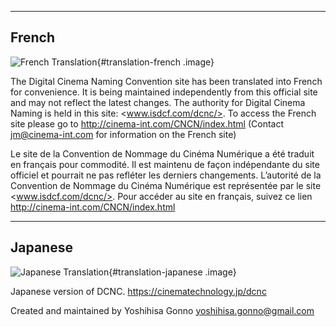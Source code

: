 <hr>

## French

![French Translation](../trans-french.png "French Translation"){#translation-french .image} 

The Digital Cinema Naming Convention site has been translated into French for convenience. It is being maintained independently from this official site and may not reflect the latest changes. The authority for Digital Cinema Naming is held in this site: <www.isdcf.com/dcnc/>. To access the French site please go to <http://cinema-int.com/CNCN/index.html> (Contact <jm@cinema-int.com> for information on the French site)

Le site de la Convention de Nommage du Cinéma Numérique a été traduit en français pour commodité. Il est maintenu de façon indépendante du site officiel et pourrait ne pas refléter les derniers changements. L’autorité  de la Convention de Nommage du Cinéma Numérique est représentée par le site <www.isdcf.com/dcnc/>. Pour accéder au site en français, suivez ce lien <http://cinema-int.com/CNCN/index.html>

<hr>

## Japanese

![Japanese Translation](../trans-japanese.png "Japanese Translation"){#translation-japanese .image}

Japanese version of DCNC. <https://cinematechnology.jp/dcnc>

Created and maintained by Yoshihisa Gonno <yoshihisa.gonno@gmail.com>